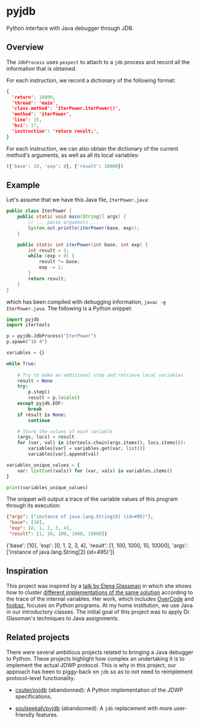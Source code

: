 # pyjdb
Python interface with Java debugger through JDB.

## Overview

The `JdbProcess` uses `pexpect` to attach to a `jdb` process and record all the information that is obtained.

For each instruction, we record a dictionary of the following format:
```json
{
  'return': 10000,
  'thread': 'main',
  'class.method': 'IterPower.iterPower()',
  'method': 'iterPower',
  'line': 15,
  'bci': 17,
  'instruction': 'return result;',
}
```
For each instruction, we can also obtain the dictionary of the current method's arguments, as well as all its local variables:
```python
({'base': 10, 'exp': 0}, {'result': 10000})
```


## Example

Let's assume that we have this Java file, `IterPower.java`:
```java
public class IterPower {
    public static void main(String[] args) {
        // ... parse arguments ...
        System.out.println(iterPower(base, exp));
    }

    public static int iterPower(int base, int exp) {
        int result = 1;
        while (exp > 0) {
            result *= base;
            exp -= 1;
        }
        return result;
    }
}
```
which has been compiled with debugging information, `javac -g IterPower.java`. The following is a Python snippet:
```python
import pyjdb
import itertools

p = pyjdb.JdbProcess("IterPower")
p.spawn("10 4")

variables = {}

while True:
    
    # Try to make an additional step and retrieve local variables
    result = None
    try:
        p.step()
        result = p.locals()
    except pyjdb.EOF:
        break
    if result is None:
        continue

    # Store the values of each variable
    (args, locs) = result
    for (var, val) in itertools.chain(args.items(), locs.items()):
        variables[var] = variables.get(var, list())
        variables[var].append(val)

variables_unique_values = {
    var: list(set(vals)) for (var, vals) in variables.items()
}

print(variables_unique_values)
```
The snippet will output a trace of the variable values of this program through its execution:
```json
{"args": ["instance of java.lang.String[0] (id=495)"],
 "base": [10],
 "exp": [0, 1, 2, 3, 4],
 "result": [1, 10, 100, 1000, 10000]}
```
{'base': [10], 'exp': [0, 1, 2, 3, 4], 'result': [1, 100, 1000, 10, 10000], 'args': ['instance of java.lang.String[2] (id=495)']}
## Inspiration

This project was inspired by a [talk by Elena Glassman](https://youtu.be/Pt-DMk1YRJ4) in which she shows how to cluster [different implementations of the same solution](http://eglassman.github.io/mit-phd-thesis/thesis-slides.html#/10) according to the trace of the internal variables. Her work, which includes [OverCode](http://eglassman.github.io/overcode/) and [foobaz](https://www.youtube.com/watch?v=4X94_2XEsrE), focuses on Python programs. At my home institution, we use Java in our introductory classes. The initial goal of this project was to apply Dr. Glassman's techniques to Java assignments.

## Related projects

There were several ambitious projects related to bringing a Java debugger to Python. These projects highlight how complex an undertaking it is to implement the actual JDWP protocol. This is why in this project, our approach has been to piggy-back on `jdb` so as to not need to reimplement protocol-level functionality.

- [csuter/pyjdb](https://github.com/csuter/pyjdb) (abandonned): A Python implementation of the JDWP specifications.

- [soulseekah/pyjdb](https://github.com/soulseekah/pyjdb) (abandonned): A `jdb` replacement with more user-friendly features.